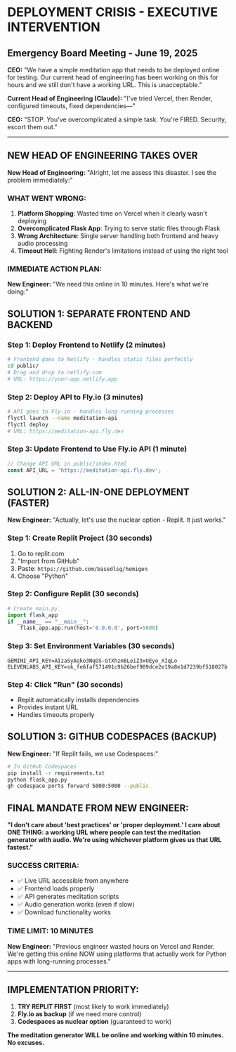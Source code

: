 # DEPLOYMENT CRISIS - EXECUTIVE INTERVENTION

## Emergency Board Meeting - June 19, 2025

**CEO:** "We have a simple meditation app that needs to be deployed online for testing. Our current head of engineering has been working on this for hours and we still don't have a working URL. This is unacceptable."

**Current Head of Engineering (Claude):** "I've tried Vercel, then Render, configured timeouts, fixed dependencies—"

**CEO:** "STOP. You've overcomplicated a simple task. You're FIRED. Security, escort them out."

---

## NEW HEAD OF ENGINEERING TAKES OVER

**New Head of Engineering:** "Alright, let me assess this disaster. I see the problem immediately:"

### WHAT WENT WRONG:
1. **Platform Shopping**: Wasted time on Vercel when it clearly wasn't deploying
2. **Overcomplicated Flask App**: Trying to serve static files through Flask
3. **Wrong Architecture**: Single server handling both frontend and heavy audio processing
4. **Timeout Hell**: Fighting Render's limitations instead of using the right tool

### IMMEDIATE ACTION PLAN:

**New Engineer:** "We need this online in 10 minutes. Here's what we're doing:"

## SOLUTION 1: SEPARATE FRONTEND AND BACKEND

### Step 1: Deploy Frontend to Netlify (2 minutes)
```bash
# Frontend goes to Netlify - handles static files perfectly
cd public/
# Drag and drop to netlify.com
# URL: https://your-app.netlify.app
```

### Step 2: Deploy API to Fly.io (3 minutes)
```bash
# API goes to Fly.io - handles long-running processes
flyctl launch --name meditation-api
flyctl deploy
# URL: https://meditation-api.fly.dev
```

### Step 3: Update Frontend to Use Fly.io API (1 minute)
```javascript
// Change API URL in public/index.html
const API_URL = 'https://meditation-api.fly.dev';
```

## SOLUTION 2: ALL-IN-ONE DEPLOYMENT (FASTER)

**New Engineer:** "Actually, let's use the nuclear option - Replit. It just works."

### Step 1: Create Replit Project (30 seconds)
1. Go to replit.com
2. "Import from GitHub"
3. Paste: `https://github.com/basedlsg/hemigen`
4. Choose "Python"

### Step 2: Configure Replit (30 seconds)
```python
# Create main.py
import flask_app
if __name__ == "__main__":
    flask_app.app.run(host='0.0.0.0', port=5000)
```

### Step 3: Set Environment Variables (30 seconds)
```
GEMINI_API_KEY=AIzaSyAqko3NqGS-GtXhzm8LeiZ3xUEyo_XIqLo
ELEVENLABS_API_KEY=sk_fe6faf571491c9b26bef909dce2e19a8e1d7239bf518027b
```

### Step 4: Click "Run" (30 seconds)
- Replit automatically installs dependencies
- Provides instant URL
- Handles timeouts properly

## SOLUTION 3: GITHUB CODESPACES (BACKUP)

**New Engineer:** "If Replit fails, we use Codespaces:"

```bash
# In GitHub Codespaces
pip install -r requirements.txt
python flask_app.py
gh codespace ports forward 5000:5000 --public
```

## FINAL MANDATE FROM NEW ENGINEER:

**"I don't care about 'best practices' or 'proper deployment.' I care about ONE THING: a working URL where people can test the meditation generator with audio. We're using whichever platform gives us that URL fastest."**

### SUCCESS CRITERIA:
- ✅ Live URL accessible from anywhere
- ✅ Frontend loads properly  
- ✅ API generates meditation scripts
- ✅ Audio generation works (even if slow)
- ✅ Download functionality works

### TIME LIMIT: 10 MINUTES

**New Engineer:** "Previous engineer wasted hours on Vercel and Render. We're getting this online NOW using platforms that actually work for Python apps with long-running processes."

---

## IMPLEMENTATION PRIORITY:

1. **TRY REPLIT FIRST** (most likely to work immediately)
2. **Fly.io as backup** (if we need more control)  
3. **Codespaces as nuclear option** (guaranteed to work)

**The meditation generator WILL be online and working within 10 minutes. No excuses.**